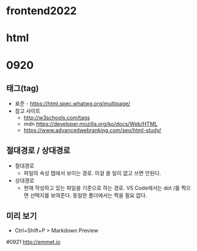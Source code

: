 # frontend2022
# html
# 0920
## 태그(tag)
+ 표준 - https://html.spec.whatwg.org/multipage/
+ 참고 사이트 
  + http://w3schools.com/tags
  + mdn https://developer.mozilla.org/ko/docs/Web/HTML
  + https://www.advancedwebranking.com/seo/html-study/

## 절대경로 / 상대경로
+ 절대경로
  + 파일의 속성 탭에서 보이는 경로. 이걸 쓸 일이 없고 쓰면 안된다.
+ 상대경로
  + 현재 작성하고 있는 파일을 기준으로 하는 경로. VS Code에서는 dot /를 찍으면 선택지를 보여준다. 동일한 폴더에서는 찍을 필요 없다.

## 미리 보기
  + Ctrl+Shift+P > Markdown Preview

  #0921
  http://emmet.io
  